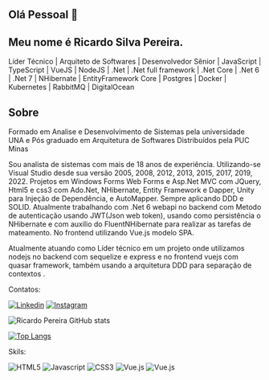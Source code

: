 ## Olá Pessoal 👋

## Meu nome é Ricardo Silva Pereira.

Líder Técnico | Arquiteto de Softwares | Desenvolvedor Sênior | JavaScript | TypeScript | VueJS | NodeJS | .Net | .Net full framework | .Net Core | .Net 6 | .Net 7 | NHibernate | EntityFramework Core | Postgres | Docker | Kubernetes | RabbitMQ | DigitalOcean

## Sobre

Formado em Analise e Desenvolvimento de Sistemas pela universidade UNA
e Pós graduado em Arquitetura de Softwares Distribuídos pela PUC Minas

Sou analista de sistemas com mais de 18 anos de experiência.
Utilizando-se Visual Studio desde sua versão 2005, 2008, 2012, 2013, 2015, 2017, 2019, 2022.
Projetos em Windows Forms Web Forms e Asp.Net MVC com JQuery, Html5 e css3 com Ado.Net, NHibernate, Entity Framework e Dapper, Unity para Injeção de Dependência, e AutoMapper.
Sempre aplicando DDD e SOLID. 
Atualmente trabalhando com .Net 6 webapi no backend com Metodo de autenticação usando JWT(Json web token), usando como persistência o NHibernate e com auxilio do FluentNHibernate para realizar as tarefas de mateamento. 
No frontend utilizando Vue.js modelo SPA.

Atualmente atuando como Líder técnico em um projeto onde utilizamos nodejs no backend com sequelize e express e no frontend vuejs com quasar framework, também usando a arquitetura DDD para separação de contextos .

Contatos:

[![Linkedin](	https://img.shields.io/badge/LinkedIn-0077B5?style=for-the-badge&logo=linkedin&logoColor=white)](https://www.linkedin.com/in/sysworldti/)
[![Instagram](	https://img.shields.io/badge/Instagram-E4405F?style=for-the-badge&logo=instagram&logoColor=white)](https://www.instagram.com/ricardo.silvapereira.5/)

![Ricardo Pereira GitHub stats](https://github-readme-stats.vercel.app/api?username=ricardompb&show_icons=true&theme=gruvbox)

[![Top Langs](https://github-readme-stats.vercel.app/api/top-langs/?username=ricardompb&layout=compact)](https://github.com/ricardompb)

Skils:

![HTML5](https://img.shields.io/badge/HTML5-E34F26?style=for-the-badge&logo=html5&logoColor=white)
![Javascript](https://img.shields.io/badge/JavaScript-F7DF1E?style=for-the-badge&logo=javascript&=black)
![CSS3](https://img.shields.io/badge/CSS3-1572B6?style=for-the-badge&logo=css3&logoColor=white)
![Vue.js](https://img.shields.io/badge/Vue.js-35495E?style=for-the-badge&logo=vue.js&logoColor=4FC08D)
![Vue.js](https://img.shields.io/badge/Bootstrap-563D7C?style=for-the-badge&logo=bootstrap&logoColor=white)
